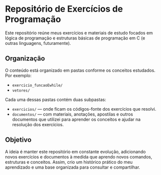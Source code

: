 # Repositório de Exercícios de Programação

Este repositório reúne meus exercícios e materiais de estudo focados em lógica de programação e estruturas básicas de programação em C (e outras linguagens, futuramente).

## Organização

O conteúdo está organizado em pastas conforme os conceitos estudados. Por exemplo:

- `exercicio_funcaoEwhile/`
- `vetores/`

Cada uma dessas pastas contém duas subpastas:

- `exercicios/` — onde ficam os códigos-fonte dos exercícios que resolvi.
- `documentos/` — com materiais, anotações, apostilas e outros documentos que utilizei para aprender os conceitos e ajudar na resolução dos exercícios.

## Objetivo

A ideia é manter este repositório em constante evolução, adicionando novos exercícios e documentos à medida que aprendo novos comandos, estruturas e conceitos. Assim, crio um histórico prático do meu aprendizado e uma base organizada para consultar e compartilhar.

